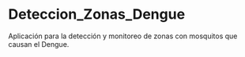 # Deteccion_Zonas_Dengue
Aplicación para la detección y monitoreo de zonas con mosquitos que causan el Dengue.
